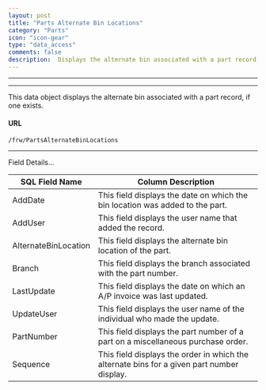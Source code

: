 ```yaml
---
layout: post
title: "Parts Alternate Bin Locations"
category: "Parts" 
icon: "icon-gear"
type: "data_access" 
comments: false
description:  Displays the alternate bin associated with a part record, if one exists.
---
```


---
---

This data object displays the alternate bin associated with a part record, if one exists.

 
#### URL 
```
/frw/PartsAlternateBinLocations
``` 
 <hr>
Field Details...

| **SQL Field Name**   | **Column Description**                                                                     |
|---|---|
| AddDate              | This field displays the date on which the bin location was added to the part.              |
| AddUser              | This field displays the user name that added the record.                                   |
| AlternateBinLocation | This field displays the alternate bin location of the part.                                |
| Branch               | This field displays the branch associated with the part number.                            |
| LastUpdate           | This field displays the date on which an A/P invoice was last updated.                     |
| UpdateUser           | This field displays the user name of the individual who made the update.                   |
| PartNumber           | This field displays the part number of a part on a miscellaneous purchase order.           |
| Sequence             | This field displays the order in which the alternate bins for a given part number display. |